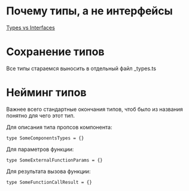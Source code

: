 # Почему типы, а не интерфейсы
[Types vs Interfaces](https://www.youtube.com/watch?v=Idf0zh9f3qQ)

# Сохранение типов
Все типы стараемся выносить в отдельный файл _types.ts

# Нейминг типов

Важнее всего стандартные окончания типов, чтоб было из названия понятно для чего этот тип.

Для описания типа пропсов компонента:
```tsx
type SomeComponentsTypes = {}
```

Для параметров функции:
```tsx
type SomeExternalFunctionParams = {}
```

Для результата вызова функции:
```tsx
type SomeFunctionCallResult = {}
```

